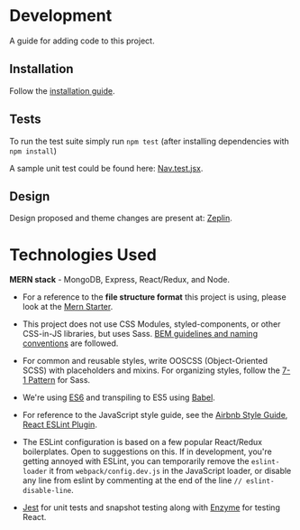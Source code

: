 # Development

A guide for adding code to this project.

## Installation
Follow the [installation guide](https://github.com/processing/p5.js-web-editor/blob/master/developer_docs/installation.md).

## Tests
To run the test suite simply run `npm test` (after installing dependencies with `npm install`)

A sample unit test could be found here: [Nav.test.jsx](../client/components/__test__/Nav.test.jsx).

## Design
Design proposed and theme changes are present at: [Zeplin](https://scene.zeplin.io/project/55f746c54a02e1e50e0632c3).

# Technologies Used

**MERN stack** - MongoDB, Express, React/Redux, and Node. 
 
 - For a reference to the **file structure format** this project is using, please look at the [Mern Starter](https://github.com/Hashnode/mern-starter).

 - This project does not use CSS Modules, styled-components, or other CSS-in-JS libraries, but uses Sass. [BEM guidelines and naming conventions](http://getbem.com/) are followed. 
 
 - For common and reusable styles, write OOSCSS (Object-Oriented SCSS) with placeholders and mixins. For organizing styles, follow the [7-1 Pattern](https://sass-guidelin.es/#the-7-1-pattern) for Sass.

 - We're using [ES6](http://es6-features.org/) and transpiling to ES5 using [Babel](https://babeljs.io/). 

 - For reference to the JavaScript style guide, see the [Airbnb Style Guide](https://github.com/airbnb/javascript), [React ESLint Plugin](https://github.com/yannickcr/eslint-plugin-react).

 - The ESLint configuration is based on a few popular React/Redux boilerplates. Open to suggestions on this. If in development, you're getting annoyed with ESLint, you can temporarily remove the `eslint-loader` it from `webpack/config.dev.js` in the JavaScript loader, or disable any line from eslint by commenting at the end of the line `// eslint-disable-line`.

 - [Jest](https://jestjs.io/) for unit tests and snapshot testing along with [Enzyme](https://airbnb.io/enzyme/) for testing React.